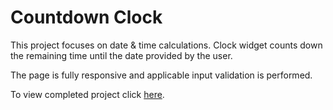 # Countdown Clock

This project focuses on date & time calculations. Clock widget counts down the remaining time until the date provided by the user.

The page is fully responsive and applicable input validation is performed.

To view completed project click [here](http://monbird.com/countdown-clock).
